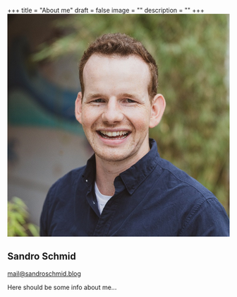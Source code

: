+++
title = "About me"
draft = false
image = ""
description = ""
+++
![](seraph_sandro-8_k.jpg)

## Sandro Schmid

mail@sandroschmid.blog

Here should be some info about me...